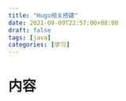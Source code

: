 ```yaml
---
title: "Hugo相关搭建"
date: 2021-09-09T22:57:00+08:00
draft: false
tags: [java]
categories: [学习]
---
```

# 内容

